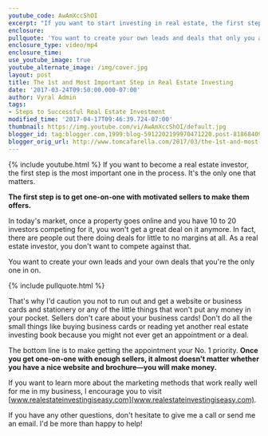```yaml
---
youtube_code: AwAmXccShOI
excerpt: "If you want to start investing in real estate, the first step also happens to be the most important one."
enclosure:
pullquote: 'You want to create your own leads and deals that only you are in on.'
enclosure_type: video/mp4
enclosure_time:
use_youtube_image: true
youtube_alternate_image: /img/cover.jpg
layout: post
title: The 1st and Most Important Step in Real Estate Investing
date: '2017-03-24T09:50:00.000-07:00'
author: Vyral Admin
tags:
- Steps to Successful Real Estate Investment
modified_time: '2017-04-17T09:46:39.724-07:00'
thumbnail: https://img.youtube.com/vi/AwAmXccShOI/default.jpg
blogger_id: tag:blogger.com,1999:blog-5912202199970471220.post-8186840922546455839
blogger_orig_url: http://www.tomcafarella.com/2017/03/the-1st-and-most-important-step-in-real.html
---
```

{% include youtube.html %}
If you want to become a real estate investor, the first step is the most important one in the process. It's the only one that matters.

**The first step is to get one-on-one with motivated sellers to make them offers.**

In today's market, once a property goes online and you have 10 to 20 investors competing for it, you won't get a great deal on it anymore. In fact, there are people out there doing deals for little to no margins at all. As a real estate investor, you don't want to compete against that.

You want to create your own leads and your own deals that you're the only one in on.

{% include pullquote.html %}

That's why I'd caution you not to run out and get a website or business cards and stationery or any of the little things that won't put any money in your pocket. Sellers don't care about your business cards! Don't do all the small things like buying business cards or reading yet another real estate investing book because you might not ever get an appointment or a deal.

The bottom line is to make getting the appointment your No. 1 priority. **Once you get one-on-one with enough sellers, it almost doesn't matter whether you have a nice website and brochure—you will make money.**

If you want to learn more about the marketing methods that work really well for me in my business, I encourage you to visit [www.realestateinvestingiseasy.com](www.realestateinvestingiseasy.com).

If you have any other questions, don't hesitate to give me a call or send me an email. I'd be more than happy to help!

